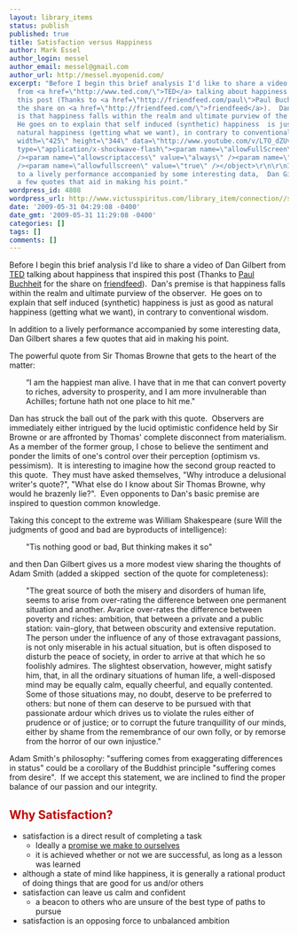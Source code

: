 ```yaml
---
layout: library_items
status: publish
published: true
title: Satisfaction versus Happiness
author: Mark Essel
author_login: messel
author_email: messel@gmail.com
author_url: http://messel.myopenid.com/
excerpt: "Before I begin this brief analysis I'd like to share a video of Dan Gilbert
  from <a href=\"http://www.ted.com/\">TED</a> talking about happiness that inspired
  this post (Thanks to <a href=\"http://friendfeed.com/paul\">Paul Buchheit</a> for
  the share on <a href=\"http://friendfeed.com/\">friendfeed</a>).  Dan's premise
  is that happiness falls within the realm and ultimate purview of the observer. 
  He goes on to explain that self induced (synthetic) happiness  is just as good as
  natural happiness (getting what we want), in contrary to conventional wisdom.\r\n\r\n<object
  width=\"425\" height=\"344\" data=\"http://www.youtube.com/v/LTO_dZUvbJA&amp;hl=en&amp;fs=1\"
  type=\"application/x-shockwave-flash\"><param name=\"allowFullScreen\" value=\"true\"
  /><param name=\"allowscriptaccess\" value=\"always\" /><param name=\"src\" value=\"http://www.youtube.com/v/LTO_dZUvbJA&amp;hl=en&amp;fs=1\"
  /><param name=\"allowfullscreen\" value=\"true\" /></object>\r\n\r\nIn addition
  to a lively performance accompanied by some interesting data,  Dan Gilbert shares
  a few quotes that aid in making his point."
wordpress_id: 4808
wordpress_url: http://www.victusspiritus.com/library_item/connection//satisfaction-versus-happiness/
date: '2009-05-31 04:29:08 -0400'
date_gmt: '2009-05-31 11:29:08 -0400'
categories: []
tags: []
comments: []
---
```

<p>Before I begin this brief analysis I'd like to share a video of Dan Gilbert from <a href="http://www.ted.com/">TED</a> talking about happiness that inspired this post (Thanks to <a href="http://friendfeed.com/paul">Paul Buchheit</a> for the share on <a href="http://friendfeed.com/">friendfeed</a>).  Dan's premise is that happiness falls within the realm and ultimate purview of the observer.  He goes on to explain that self induced (synthetic) happiness  is just as good as natural happiness (getting what we want), in contrary to conventional wisdom.</p>
<p><object width="425" height="344" data="http://www.youtube.com/v/LTO_dZUvbJA&amp;hl=en&amp;fs=1" type="application/x-shockwave-flash"><param name="allowFullScreen" value="true" /><param name="allowscriptaccess" value="always" /><param name="src" value="http://www.youtube.com/v/LTO_dZUvbJA&amp;hl=en&amp;fs=1" /><param name="allowfullscreen" value="true" /></object></p>
<p>In addition to a lively performance accompanied by some interesting data,  Dan Gilbert shares a few quotes that aid in making his point.<a id="more"></a><a id="more-4808"></a></p>
<p>The powerful quote from Sir Thomas Browne that gets to the heart of the matter:</p>
<p style="padding-left: 30px;">“I am the happiest man alive. I have that in me that can convert poverty to riches, adversity to prosperity, and I am more invulnerable than Achilles; fortune hath not one place to hit me."</p>
<p>Dan has struck the ball out of the park with this quote.  Observers are immediately either intrigued by the lucid optimistic confidence held by Sir Browne or are affronted by Thomas' complete disconnect from materialism.  As a member of the former group, I chose to believe the sentiment and ponder the limits of one's control over their perception (optimism vs. pessimism).  It is interesting to imagine how the second group reacted to this quote.  They must have asked themselves, "Why introduce a delusional writer's quote?", "What else do I know about Sir Thomas Browne, why would he brazenly lie?".  Even opponents to Dan's basic premise are inspired to question common knowledge.</p>
<p>Taking this concept to the extreme was William Shakespeare (sure Will the judgments of good and bad are byproducts of intelligence):</p>
<p style="padding-left: 30px;">"Tis nothing good or bad, But thinking makes it so"</p>
<p>and then Dan Gilbert gives us a more modest view sharing the thoughts of Adam Smith (added a skipped  section of the quote for completeness):</p>
<p style="padding-left: 30px;">"The great source of both the misery and disorders of human life, seems to arise from over-rating the difference between one permanent situation and another. Avarice over-rates the difference between poverty and riches: ambition, that between a private and a public station: vain-glory, that between obscurity and extensive reputation. The person under the influence of any of those extravagant passions, is not only miserable in his actual situation, but is often disposed to disturb the peace of society, in order to arrive at that which he so foolishly admires. The slightest observation, however, might satisfy him, that, in all the ordinary situations of human life, a well-disposed mind may be equally calm, equally cheerful, and equally contented. Some of those situations may, no doubt, deserve to be preferred to others: but none of them can deserve to be pursued with that passionate ardour which drives us to violate the rules either of prudence or of justice; or to corrupt the future tranquillity of our minds, either by shame from the remembrance of our own folly, or by remorse from the horror of our own injustice."</p>
<p>Adam Smith's philosophy: "suffering comes from exaggerating differences in status" could be a corollary of the Buddhist principle "suffering comes from desire".  If we accept this statement, we are inclined to find the proper balance of our passion and our integrity.</p>
<h2><span style="color: #c00000;">Why Satisfaction?</span></h2>
<ul>
<li>satisfaction is a direct result of completing a task
<ul>
<li>Ideally a <a href="http://victusfate.github.io/victusspiritus/uncategorized/2009/05/14/promises-we-make-to-ourselves-are-beyond-duty/">promise we make to ourselves</a></li>
<li>it is achieved whether or not we are successful, as long as a lesson was learned</li>
</ul>
</li>
<li>although a state of mind like happiness, it is generally a rational product of doing things that are good for us and/or others</li>
<li>satisfaction can leave us calm and confident
<ul>
<li>a beacon to others who are unsure of the best type of paths to pursue</li>
</ul>
</li>
<li>satisfaction is an opposing force to unbalanced ambition</li>
</ul>
